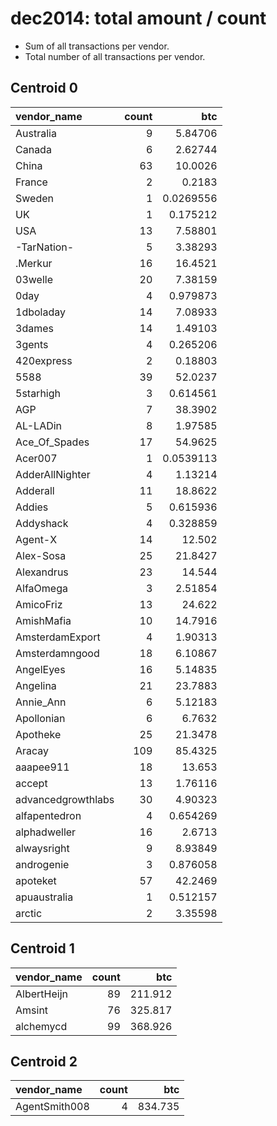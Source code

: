 # dec2014: total amount / count

* Sum of all transactions per vendor.
* Total number of all transactions per vendor.

## Centroid 0

| vendor_name        |   count |        btc |
|:-------------------|--------:|-----------:|
| Australia          |       9 |  5.84706   |
| Canada             |       6 |  2.62744   |
| China              |      63 | 10.0026    |
| France             |       2 |  0.2183    |
| Sweden             |       1 |  0.0269556 |
| UK                 |       1 |  0.175212  |
| USA                |      13 |  7.58801   |
| -TarNation-        |       5 |  3.38293   |
| .Merkur            |      16 | 16.4521    |
| 03welle            |      20 |  7.38159   |
| 0day               |       4 |  0.979873  |
| 1dboladay          |      14 |  7.08933   |
| 3dames             |      14 |  1.49103   |
| 3gents             |       4 |  0.265206  |
| 420express         |       2 |  0.18803   |
| 5588               |      39 | 52.0237    |
| 5starhigh          |       3 |  0.614561  |
| AGP                |       7 | 38.3902    |
| AL-LADin           |       8 |  1.97585   |
| Ace_Of_Spades      |      17 | 54.9625    |
| Acer007            |       1 |  0.0539113 |
| AdderAllNighter    |       4 |  1.13214   |
| Adderall           |      11 | 18.8622    |
| Addies             |       5 |  0.615936  |
| Addyshack          |       4 |  0.328859  |
| Agent-X            |      14 | 12.502     |
| Alex-Sosa          |      25 | 21.8427    |
| Alexandrus         |      23 | 14.544     |
| AlfaOmega          |       3 |  2.51854   |
| AmicoFriz          |      13 | 24.622     |
| AmishMafia         |      10 | 14.7916    |
| AmsterdamExport    |       4 |  1.90313   |
| Amsterdamngood     |      18 |  6.10867   |
| AngelEyes          |      16 |  5.14835   |
| Angelina           |      21 | 23.7883    |
| Annie_Ann          |       6 |  5.12183   |
| Apollonian         |       6 |  6.7632    |
| Apotheke           |      25 | 21.3478    |
| Aracay             |     109 | 85.4325    |
| aaapee911          |      18 | 13.653     |
| accept             |      13 |  1.76116   |
| advancedgrowthlabs |      30 |  4.90323   |
| alfapentedron      |       4 |  0.654269  |
| alphadweller       |      16 |  2.6713    |
| alwaysright        |       9 |  8.93849   |
| androgenie         |       3 |  0.876058  |
| apoteket           |      57 | 42.2469    |
| apuaustralia       |       1 |  0.512157  |
| arctic             |       2 |  3.35598   |

## Centroid 1

| vendor_name   |   count |     btc |
|:--------------|--------:|--------:|
| AlbertHeijn   |      89 | 211.912 |
| Amsint        |      76 | 325.817 |
| alchemycd     |      99 | 368.926 |

## Centroid 2

| vendor_name   |   count |     btc |
|:--------------|--------:|--------:|
| AgentSmith008 |       4 | 834.735 |

